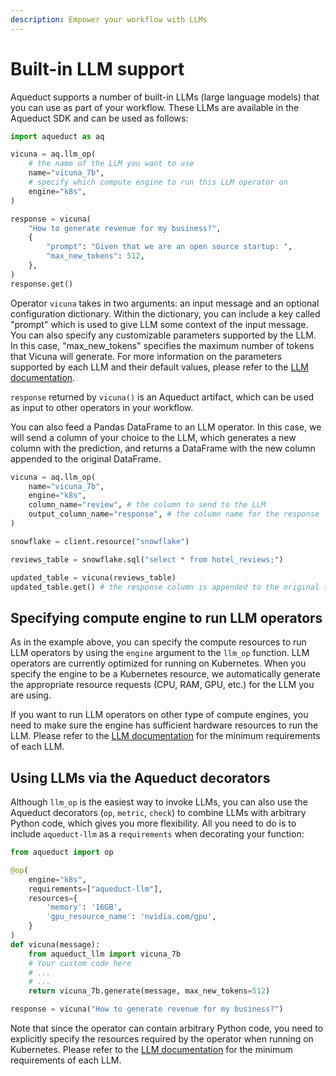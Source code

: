 ```yaml
---
description: Empower your workflow with LLMs
---
```


# Built-in LLM support

Aqueduct supports a number of built-in LLMs (large language models) that you can use as part of your workflow. These LLMs are available in the Aqueduct SDK and can be used as follows:

```python
import aqueduct as aq

vicuna = aq.llm_op(
    # the name of the LLM you want to use
    name="vicuna_7b",
    # specify which compute engine to run this LLM operator on
    engine="k8s",
)

response = vicuna(
    "How to generate revenue for my business?",
    {
        "prompt": "Given that we are an open source startup: ",
        "max_new_tokens": 512,
    },
)
response.get()
```

Operator `vicuna` takes in two arguments: an input message and an optional configuration dictionary. Within the dictionary, you can include a key called "prompt" which is used to give LLM some context of the input message. You can also specify any customizable parameters supported by the LLM. In this case, "max_new_tokens" specifies the maximum number of tokens that Vicuna will generate. For more information on the parameters supported by each LLM and their default values, please refer to the [LLM documentation](https://docs.aqueduct.ai/llms/).

`response` returned by `vicuna()` is an Aqueduct artifact, which can be used as input to other operators in your workflow.

You can also feed a Pandas DataFrame to an LLM operator. In this case, we will send a column of your choice to the LLM, which generates a new column with the prediction, and returns a DataFrame with the new column appended to the original DataFrame.

```python
vicuna = aq.llm_op(
    name="vicuna_7b",
    engine="k8s",
    column_name="review", # the column to send to the LLM
    output_column_name="response", # the column name for the response
)

snowflake = client.resource("snowflake")

reviews_table = snowflake.sql("select * from hotel_reviews;")

updated_table = vicuna(reviews_table)
updated_table.get() # the response column is appended to the original table
```

## Specifying compute engine to run LLM operators

As in the example above, you can specify the compute resources to run LLM operators by using the `engine` argument to the `llm_op` function. LLM operators are currently optimized for running on Kubernetes. When you specify the engine to be a Kubernetes resource, we automatically generate the appropriate resource requests (CPU, RAM, GPU, etc.) for the LLM you are using.

If you want to run LLM operators on other type of compute engines, you need to make sure the engine has sufficient hardware resources to run the LLM. Please refer to the [LLM documentation](https://docs.aqueduct.ai/llms/) for the minimum requirements of each LLM.

## Using LLMs via the Aqueduct decorators

Although `llm_op` is the easiest way to invoke LLMs, you can also use the Aqueduct decorators (`op`, `metric`, `check`)
to combine LLMs with arbitrary Python code, which gives you more flexibility. All you need to do is to
include `aqueduct-llm` as a `requirements` when decorating your function:

```python
from aqueduct import op

@op(
    engine="k8s",
    requirements=["aqueduct-llm"],
    resources={
        'memory': '16GB',
        'gpu_resource_name': 'nvidia.com/gpu',
    }
) 
def vicuna(message):
    from aqueduct_llm import vicuna_7b
    # Your custom code here
    # ...
    # ...
    return vicuna_7b.generate(message, max_new_tokens=512)

response = vicuna("How to generate revenue for my business?")
```

Note that since the operator can contain arbitrary Python code, you need to explicitly specify the
resources required by the operator when running on Kubernetes. Please refer to the [LLM documentation](https://docs.aqueduct.ai/llms/)
for the minimum requirements of each LLM.